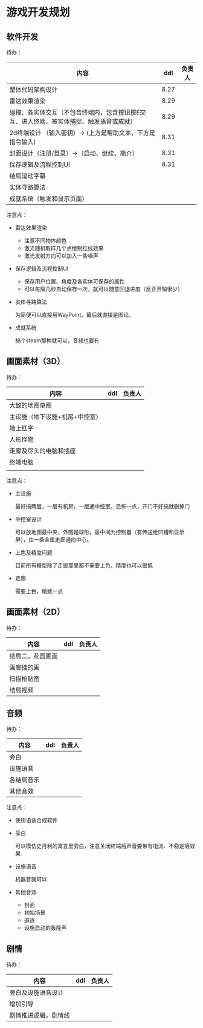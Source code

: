 # 游戏开发规划



## 软件开发

待办：

| 内容                                                         | ddl  | 负责人 |
| ------------------------------------------------------------ | ---- | ------ |
| 整体代码架构设计                                             | 8.27 |        |
| 雷达效果渲染                                                 |   8.29   |        |
| 碰撞、各实体交互（不包含终端内，包含按钮按E交互、进入终端、被实体捕捉、触发语音或成就） |   8.29   |        |
| 2d终端设计 （输入密钥）-> (上方是帮助文本，下方是指令输入)   |   8.31   |        |
| 封面设计（注册/登录）->（启动、继续、简介）                  |   8.31   |        |
| 保存逻辑及流程控制UI                                         |   8.31   |        |
| 结局滚动字幕                                                 |      |        |
| 实体寻路算法                                                 |      |        |
| 成就系统（触发和显示页面）                                   |      |        |

注意点：

+ 雷达效果渲染

  + 注意不同物体颜色
  + 激光随机取样几个点绘制红线效果
  + 激光发射方向可以加入一些噪声

+ 保存逻辑及流程控制UI

  + 保存用户位置、角度及各实体可保存的属性
  + 可以每隔几秒自动保存一次，就可以随意回退进度（反正开销很少）

+ 实体寻路算法

  为简便可以直接用WayPoint，最后就直接是图论。

+ 成就系统

  搞个steam那种就可以，音频也要有


## 画面素材（3D）

待办：

| 内容                           | ddl  | 负责人 |
| ------------------------------ | ---- | ------ |
| 大致的地图草图|||
| 主设施（地下设施+机房+中控室） |      |        |
| 墙上红字                       |      |        |
| 人形怪物                       |      |        |
| 走廊及尽头的电脑和插座         |      |        |
| 终端电脑                       |      |        |
|                                |      |        |

注意点：

+ 主设施

  最好搞两层，一层有机房，一层通中控室，恐怖一点，开门不好搞就删掉门

+ 中控室设计

  可以放地图最中央，外围是球形，最中间为控制器（有传送枪凹槽和显示屏），由一条金属走廊通向中心。
  
+ 上色及精度问题

  目前所有模型除了走廊那里都不需要上色，精度也可以很低

+ 走廊

  需要上色，精致一点

## 画面素材（2D）

待办：

| 内容             | ddl  | 负责人 |
| ---------------- | ---- | ------ |
| 结局二，花园画面 |      |        |
| 画廊挂的画       |      |        |
| 扫描枪贴图       |      |        |
| 结局视频         |      |        |


## 音频

待办：

| 内容       | ddl  | 负责人 |
| ---------- | ---- | ------ |
| 旁白       |      |        |
| 设施语音   |      |        |
| 各结局音乐 |      |        |
| 其他音效   |      |        |

注意点：



+ 使用语音合成软件

+ 旁白

  可以模仿史丹利的寓言里旁白，注意关闭终端后声音要带有电流、不稳定等效果

+ 设施语音

  机器音就可以
  
+ 其他音效

  + 封面
  + 初始场景
  + 追逐
  + 设施启动的轰隆声

## 剧情

待办：

| 内容               | ddl  | 负责人 |
| ------------------ | ---- | ------ |
| 旁白及设施语音设计 |      |        |
| 增加引导           |      |        |
| 剧情推进逻辑，剧情线 | | 

